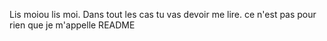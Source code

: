Lis moiou lis moi. Dans tout les cas tu vas devoir me lire. ce n'est pas pour rien que je m'appelle README
